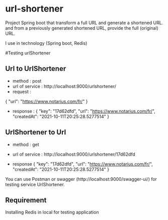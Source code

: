 # url-shortener
Project Spring boot that transform a full URL and generate a shortened URL. and from a previously generated shortened URL, provide the full (original) URL. 

I use in technology (Spring boot, Redis)

#Testing urlShortener

## Url to UrlShortener
- method : post 
- url of service : http://localhost:9000/urlshortener/
- request :

{
    "url": "https://www.notarius.com/fr/"
}
- response :
{
    "key": "17d62dfd",
    "url": "https://www.notarius.com/fr/",
    "createdAt": "2021-10-11T20:25:28.5277514"
}

## UrlShortener to Url
- method : get 
- url of service : http://localhost:9000/urlshortener/17d62dfd

- response
{
    "key": "17d62dfd",
    "url": "https://www.notarius.com/fr/",
    "createdAt": "2021-10-11T20:25:28.5277514"
}

You can use Postman or swagger (http://localhost:9000/swagger-ui/) for testing service  UrlShortener.

## Requirement

Installing Redis in local for testing application


